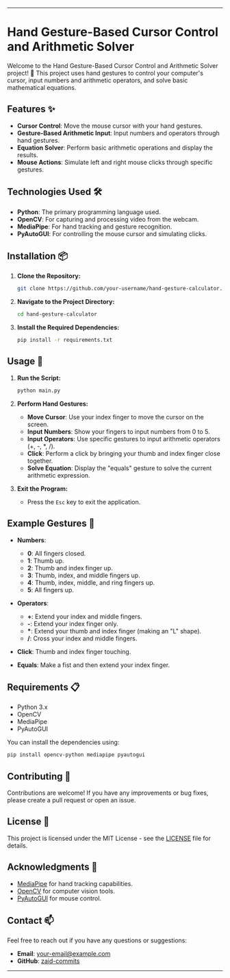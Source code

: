 
---

# Hand Gesture-Based Cursor Control and Arithmetic Solver

Welcome to the Hand Gesture-Based Cursor Control and Arithmetic Solver project! 🚀 This project uses hand gestures to control your computer's cursor, input numbers and arithmetic operators, and solve basic mathematical equations.

## Features ✨
- **Cursor Control**: Move the mouse cursor with your hand gestures.
- **Gesture-Based Arithmetic Input**: Input numbers and operators through hand gestures.
- **Equation Solver**: Perform basic arithmetic operations and display the results.
- **Mouse Actions**: Simulate left and right mouse clicks through specific gestures.

## Technologies Used 🛠️
- **Python**: The primary programming language used.
- **OpenCV**: For capturing and processing video from the webcam.
- **MediaPipe**: For hand tracking and gesture recognition.
- **PyAutoGUI**: For controlling the mouse cursor and simulating clicks.

## Installation 📦

1. **Clone the Repository:**

    ```bash
    git clone https://github.com/your-username/hand-gesture-calculator.git
    ```

2. **Navigate to the Project Directory:**

    ```bash
    cd hand-gesture-calculator
    ```

3. **Install the Required Dependencies:**

    ```bash
    pip install -r requirements.txt
    ```

## Usage 🚀

1. **Run the Script:**

    ```bash
    python main.py
    ```

2. **Perform Hand Gestures:**
   - **Move Cursor**: Use your index finger to move the cursor on the screen.
   - **Input Numbers**: Show your fingers to input numbers from 0 to 5.
   - **Input Operators**: Use specific gestures to input arithmetic operators (+, -, *, /).
   - **Click**: Perform a click by bringing your thumb and index finger close together.
   - **Solve Equation**: Display the "equals" gesture to solve the current arithmetic expression.

3. **Exit the Program:**
   - Press the `Esc` key to exit the application.

## Example Gestures 🤲

- **Numbers**:
  - **0**: All fingers closed.
  - **1**: Thumb up.
  - **2**: Thumb and index finger up.
  - **3**: Thumb, index, and middle fingers up.
  - **4**: Thumb, index, middle, and ring fingers up.
  - **5**: All fingers up.

- **Operators**:
  - **+**: Extend your index and middle fingers.
  - **-**: Extend your index finger only.
  - **\***: Extend your thumb and index finger (making an "L" shape).
  - **/**: Cross your index and middle fingers.

- **Click**: Thumb and index finger touching.
- **Equals**: Make a fist and then extend your index finger.

## Requirements 📋
- Python 3.x
- OpenCV
- MediaPipe
- PyAutoGUI

You can install the dependencies using:

```bash
pip install opencv-python mediapipe pyautogui
```

## Contributing 🤝
Contributions are welcome! If you have any improvements or bug fixes, please create a pull request or open an issue.

## License 📜
This project is licensed under the MIT License - see the [LICENSE](LICENSE) file for details.

## Acknowledgments 🙏
- [MediaPipe](https://google.github.io/mediapipe/) for hand tracking capabilities.
- [OpenCV](https://opencv.org/) for computer vision tools.
- [PyAutoGUI](https://pyautogui.readthedocs.io/en/latest/) for mouse control.

## Contact 📫
Feel free to reach out if you have any questions or suggestions:
- **Email**: your-email@example.com
- **GitHub**: [zaid-commits](https://github.com/zaid-commits)

---

